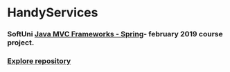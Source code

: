 # HandyServices
### SoftUni [Java MVC Frameworks - Spring](https://softuni.bg/trainings/2295/java-mvc-frameworks-spring-february-2019)- february 2019 course project. 
### [Explore repository](https://ivoivanov77.github.io/repo_explorer/#/repo_explorer/repo/IvoIvanov77/HandyServices)

